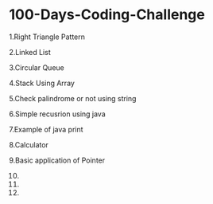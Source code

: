 # 100-Days-Coding-Challenge

1.Right Triangle Pattern

2.Linked List

3.Circular Queue

4.Stack Using Array

5.Check palindrome or not using string

6.Simple recusrion using java

7.Example of java print

8.Calculator

9.Basic application of Pointer

10.

11.

12.
